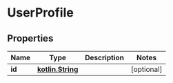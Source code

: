 # UserProfile

## Properties
Name | Type | Description | Notes
------------ | ------------- | ------------- | -------------
**id** | [**kotlin.String**](.md) |  |  [optional]
